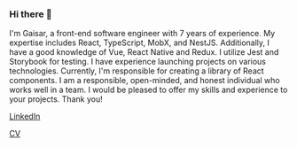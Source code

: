 ### Hi there 👋

I'm Gaisar, a front-end software engineer with 7 years of experience. My expertise includes React, TypeScript, MobX, and NestJS. Additionally, I have a good knowledge of Vue, React Native and Redux. I utilize Jest and Storybook for testing. I have experience launching projects on various technologies. Currently, I'm responsible for creating a library of React components.
I am a responsible, open-minded, and honest individual who works well in a team. I would be pleased to offer my skills and experience to your projects. Thank you!

[LinkedIn](https://www.linkedin.com/in/gaisdav/?locale=en_US)

[CV](https://drive.google.com/file/d/11KKnh488Zi0ZYSktx-sMDmUe3mawN1XY/view?usp=sharing)


<!--
**gaisdav/gaisdav** is a ✨ _special_ ✨ repository because its `README.md` (this file) appears on your GitHub profile.

Here are some ideas to get you started:

- 🔭 I’m currently working on ...
- 🌱 I’m currently learning ...
- 👯 I’m looking to collaborate on ...
- 🤔 I’m looking for help with ...
- 💬 Ask me about ...
- 📫 How to reach me: ...
- 😄 Pronouns: ...
- ⚡ Fun fact: ...
-->
